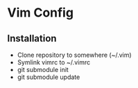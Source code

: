 # Vim Config

## Installation
- Clone repository to somewhere (~/.vim)
- Symlink vimrc to ~/.vimrc
- git submodule init
- git submodule update
